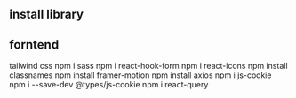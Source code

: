 ## install library

## forntend

tailwind css
npm i sass
npm i react-hook-form
npm i react-icons
npm install classnames
npm install framer-motion
npm install axios
npm i js-cookie
npm i --save-dev @types/js-cookie
npm i react-query
